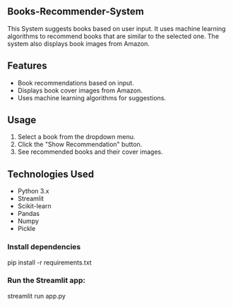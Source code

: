 ## Books-Recommender-System
This System suggests books based on user input. It uses machine learning algorithms to recommend books that are similar to the selected one. The system also displays book images from Amazon.

## Features

- Book recommendations based on input.
- Displays book cover images from Amazon.
- Uses machine learning algorithms for suggestions.

## Usage

1. Select a book from the dropdown menu.
2. Click the "Show Recommendation" button.
3. See recommended books and their cover images.

## Technologies Used

- Python 3.x
- Streamlit
- Scikit-learn
- Pandas
- Numpy
- Pickle

### Install dependencies
pip install -r requirements.txt

### Run the Streamlit app:
streamlit run app.py

